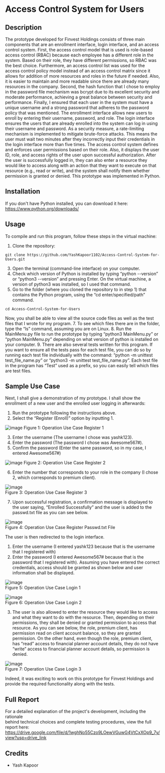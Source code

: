 # Access Control System for Users

## Description
The prototype developed for Finvest Holdings consists of three main components that are an enrollment interface, login interface, and an access control system. First, the access control model that is used is role-based access control (RBAC) because each employee has a different role in the system. Based on their role, they have different permissions, so RBAC was the best choice. Furthermore, an access control list was used for the access control policy model instead of an access control matrix since it allows for addition of more resources and roles in the future if needed. Also, it is easier to maintain and more readable since there are already many resources in the company. Second, the hash function that I chose to employ in the password file mechanism was bcrypt due to its excellent security and moderate performance, achieving a great balance between security and performance. Finally, I ensured that each user in the system must have a unique username and a strong password that adheres to the password policy that was mentioned. 
The enrollment interface allows new users to enroll by entering their username, password, and role. The login interface ensures the users that are already enrolled into the system can log in using their username and password. As a security measure, a rate-limiting mechanism is implemented to mitigate brute-force attacks. This means the user must wait two minutes after they incorrectly input their credentials in the login interface more than five times. The access control system defines and enforces user permissions based on their role. Also, it displays the user ID, role, and access rights of the user upon successful authorization. After the user is successfully logged in, they can also enter a resource they would like to access along with an action that they want to execute on that resource (e.g., read or write), and the system shall notify them whether permission is granted or denied. 
This prototype was implemented in Python.   

## Installation 
If you don't have Python installed, you can download it here:  
https://www.python.org/downloads/

## Usage
To compile and run this program, follow these steps in the virtual machine:
1.	Clone the repository:
```
git clone https://github.com/YashKapoor1102/Access-Control-System-for-Users.git
```
3.	Open the terminal (command-line interface) on your computer.
4.	Check which version of Python is installed by typing “python --version” or “python3 --version” and pressing Enter. On the virtual machine, a version of python3 was installed, so I used that command.
5.	Go to the folder (where you cloned the repository to in step 1) that contains the Python program, using the “cd enter/specified/path” command.
```
cd Access-Control-System-for-Users
```
Now, you shall be able to view all the source code files as well as the test files that I wrote for my program.
7.	To see which files there are in the folder, type the “ls” command, assuming you are on Linux.
8.	Run the MainMenu.py file to run the prototype by typing “python3 MainMenu.py” or “python MainMenu.py” depending on what version of python is installed on your computer. 
9.	There are also several tests written for this program. If you want to ensure all the tests pass for each test file, you can do so by running each test file individually with the command: “python -m unittest test_file_name.py” or “python3 -m unittest test_file_name.py”. Each test file in the program has “Test” used as a prefix, so you can easily tell which files are test files.

## Sample Use Case
Next, I shall give a demonstration of my prototype. I shall show the enrollment of a new user and the enrolled user logging in afterwards:
1.	Run the prototype following the instructions above.
2.	Select the “Register (Enroll)” option by inputting 1.

![image](https://github.com/YashKapoor1102/Access-Control-System-for-Users/assets/78821595/142e6f20-5439-4890-988c-3d7370b1651f)
Figure 1: Operation Use Case Register 1

3.	Enter the username (The username I chose was yashk123).
4.	Enter the password (The password I chose was Awesome567#).
5.	Confirm the password (Enter the same password, so in my case, I entered Awesome567#)

![image](https://github.com/YashKapoor1102/Access-Control-System-for-Users/assets/78821595/8f0fe624-ee28-441f-8179-36f1d1635403)
Figure 2: Operation Use Case Register 2  

6.	Enter the number that corresponds to your role in the company (I chose 2, which corresponds to premium client). 

![image](https://github.com/YashKapoor1102/Access-Control-System-for-Users/assets/78821595/4de5a469-daee-4051-abf2-53f7ca09efdb)  
Figure 3: Operation Use Case Register 3  

7.	Upon successful registration, a confirmation message is displayed to the user saying, “Enrolled Successfully” and the user is added to the passwd.txt file as you can see below.

![image](https://github.com/YashKapoor1102/Access-Control-System-for-Users/assets/78821595/b1b2a755-e9d5-4427-bb46-baca58d0d8d1)  
Figure 4: Operation Use Case Register Passwd.txt File

The user is then redirected to the login interface.
1.	Enter the username (I entered yashk123 because that is the username that I registered with)
2.	Enter the password (I entered Awesome567# because that is the password that I registered with). Assuming you have entered the correct credentials, access should be granted as shown below and user information shall be displayed.

![image](https://github.com/YashKapoor1102/Access-Control-System-for-Users/assets/78821595/ea5537ec-dbd9-4fcd-b1e5-d7d0bae6df9f)  
Figure 5: Operation Use Case Login 1<br>

![image](https://github.com/YashKapoor1102/Access-Control-System-for-Users/assets/78821595/20fe25db-5dbf-4341-833e-f376151bf166)  
Figure 6: Operation Use Case Login 2

3.	The user is also allowed to enter the resource they would like to access and what they want to do with the resource. Then, depending on their permissions, they shall be denied or granted permission to access that resource. As you can see below, the role, premium client, has permission read on client account balance, so they are granted permission. On the other hand, even though the role, premium client, has “read” access to financial planner account details, they do not have “write” access to financial planner account details, so permission is denied. 

![image](https://github.com/YashKapoor1102/Access-Control-System-for-Users/assets/78821595/e6267b16-7a8d-4656-ab4e-43e10ab793e7)  
Figure 7: Operation Use Case Login 3  

Indeed, it was exciting to work on this prototype for Finvest Holdings and provide the required functionality along with the tests. 

## Full Report
For a detailed explanation of the project's development, including the rationale  
behind technical choices and complete testing procedures, view the full report here:
https://drive.google.com/file/d/1wghNo55Czo9LOewVGuwG4VtCxXOp9_7y/view?usp=drive_link

## Credits
- Yash Kapoor

